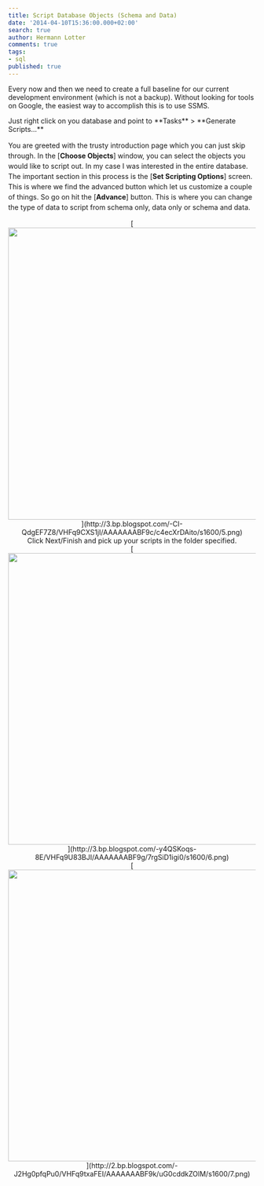 ```yaml
---
title: Script Database Objects (Schema and Data)
date: '2014-04-10T15:36:00.000+02:00'
search: true
author: Hermann Lotter
comments: true
tags:
- sql
published: true
---
```


Every now and then we need to create a full baseline for our current 
development environment (which is not a backup). Without looking for tools on 
Google, the easiest way to accomplish this is to use SSMS. 
<div> 
<div>Just right click on you database and point to **Tasks** &gt; **Generate 
Scripts...** 

<span style="line-height: 1.5em;">You are greeted with the trusty introduction 
page which you can just skip through. 
<span style="line-height: 1.5em;"> 
<span style="line-height: 1.5em;">In the [**Choose Objects**<span 
style="line-height: 1.5em;">] window, you can select the objects you would 
like to script out. In my case I was interested in the entire database. 
<span style="line-height: 1.5em;"> 
<span style="line-height: 1.5em;">The important section in this process is the 
[**Set Scripting Options**<span style="line-height: 1.5em;">] screen. This is 
where we find the advanced button which let us customize a couple of things. 
So go on hit the [**Advance**<span style="line-height: 1.5em;">] button. 
<span style="line-height: 1.5em;"> 
<span style="line-height: 1.5em;">This is where you can change the type of 
data to script from schema only, data only or schema and data. 
<div><div class="separator" style="clear: both; text-align: center;">[<img 
border="0" 
src="http://3.bp.blogspot.com/-CI-QdgEF7Z8/VHFq9CXS1jI/AAAAAAABF9c/c4ecXrDAito/s1600/5.png" 
height="595" width="640" 
/>](http://3.bp.blogspot.com/-CI-QdgEF7Z8/VHFq9CXS1jI/AAAAAAABF9c/c4ecXrDAito/s1600/5.png) 
<div> 
<div>Click Next/Finish and pick up your scripts in the folder specified. 
<div> 
<div style="display: inline !important;"><div class="separator" style="clear: 
both; text-align: center;"> 
<div class="separator" style="clear: both; text-align: center;"><div 
class="separator" style="clear: both; text-align: center;">[<img border="0" 
src="http://3.bp.blogspot.com/-y4QSKoqs-8E/VHFq9U83BJI/AAAAAAABF9g/7rgSiD1igi0/s1600/6.png" 
height="594" width="640" 
/>](http://3.bp.blogspot.com/-y4QSKoqs-8E/VHFq9U83BJI/AAAAAAABF9g/7rgSiD1igi0/s1600/6.png)<div 
class="separator" style="clear: both; text-align: center;">[<img border="0" 
src="http://2.bp.blogspot.com/-J2Hg0pfqPu0/VHFq9txaFEI/AAAAAAABF9k/uG0cddkZOlM/s1600/7.png" 
height="594" width="640" 
/>](http://2.bp.blogspot.com/-J2Hg0pfqPu0/VHFq9txaFEI/AAAAAAABF9k/uG0cddkZOlM/s1600/7.png) 

<div><img alt="" 
src="file:///C:/Users/HERMAN~1.LOT/AppData/Local/Temp/enhtmlclip/Image(14).png" 
/> 
<div> 
<div> 